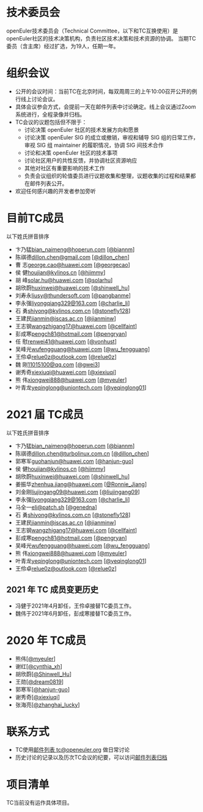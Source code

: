 # 技术委员会

openEuler技术委员会（Technical Committee，以下和TC互换使用）是openEuler社区的技术决策机构，负责社区技术决策和技术资源的协调。
当期TC委员（含主席）经过扩选，为19人，任期一年。

# 组织会议

- 公开的会议时间：当前TC在北京时间，每双周周三的上午10:00召开公开的例行线上讨论会议。
- 具体会议参会方式，会提前一天在邮件列表中讨论确定。线上会议通过Zoom系统进行，全程录像并归档。
- TC会议的议题包括但不限于：
    +  讨论决策 openEuler 社区的技术发展方向和愿景
    +  讨论决策 openEuler SIG 的成立或撤销，审视和辅导 SIG 组的日常工作，审视 SIG 组 maintainer 的履职情况，协调 SIG 间技术合作
    +  讨论和决策 openEuler 社区的技术事项
    +  讨论社区用户的共性反馈，并协调社区资源响应
    +  其他对社区有重要影响的技术工作
    +  负责会议组织的轮值委员进行议题收集和整理，议题收集的过程和结果都在邮件列表公开。
- 欢迎任何感兴趣的开发者参加旁听

# 目前TC成员 

以下姓氏拼音排序

- 卞乃猛<bian_naimeng@hoperun.com> [[@biannm](https://gitee.com/biannm)]
- 陈祺德<dillon.chen@gmail.com> [[@dillon_chen](https://gitee.com/dillon_chen)]
- 曹  志<george.cao@huawei.com> [[@georgecao](https://gitee.com/georgecao)]
- 侯  健<houjian@kylinos.cn> [[@hjimmy](https://gitee.com/hjimmy)]
- 胡  峰<solar.hu@huawei.com> [[@solarhu](https://gitee.com/solarhu)]
- 胡欣蔚<huxinwei@huawei.com> [[@shinwell_hu](https://gitee.com/shinwell_hu)]
- 刘寿永<liusy@thundersoft.com> [[@pangbanme](https://gitee.com/pangbanme)]
- 李永强<liyongqiang329@163.com> [[@charlie_li](https://gitee.com/charlie_li)]
- 石  勇<shiyong@kylinos.com.cn> [[@stonefly128](https://gitee.com/stonefly128)]
- 王建民<jianmin@iscas.ac.cn> [[@jianminw](https://gitee.com/jianminw)]
- 王志钢<wangzhigang17@huawei.com>  [[@cellfaint](https://gitee.com/cellfaint)]
- 彭成寒<pengch81@hotmail.com> [[@pengryan](https://gitee.com/pengryan)]
- 任  慰<renwei41@huawei.com> [[@vonhust](https://gitee.com/vonhust)]
- 吴峰光<wufengguang@huawei.com> [[@wu_fengguang](https://gitee.com/wu_fengguang)]
- 王伶卓<relue0z@outlook.com> [[@relue0z](https://gitee.com/relue0z)]
- 魏  刚<11015100@qq.com> [[@gwei3](https://gitee.com/gwei3)]
- 谢秀奇<xiexiuqi@huawei.com> [[@xiexiuqi](https://gitee.com/xiexiuqi)]
- 熊  伟<xiongwei888@huawei.com> [[@myeuler](https://gitee.com/myeuler)]
- 叶青龙<yeqinglong@uniontech.com> [[@yeqinglong01](https://gitee.com/yeqinglong01)]


# 2021 届 TC成员

以下姓氏拼音排序

- 卞乃猛<bian_naimeng@hoperun.com> [[@biannm](https://gitee.com/biannm)]
- 陈祺德<dillon.chen@turbolinux.com.cn> [[@dillon_chen](https://gitee.com/dillon_chen)]
- 郭寒军<guohanjun@huawei.com> [[@hanjun-guo](https://gitee.com/hanjun-guo)]
- 侯  健<houjian@kylinos.cn> [[@hjimmy](https://gitee.com/hjimmy)]
- 胡欣蔚<huxinwei@huawei.com> [[@shinwell_hu](https://gitee.com/shinwell_hu)]
- 姜振华<zhenhua.jiang@huawei.com> [[@Ronnie_Jiang](https://gitee.com/Ronnie_Jiang)]
- 刘金刚<liujingang09@huawei.com> [[@liujingang09](https://gitee.com/liujingang09)]
- 李永强<liyongqiang329@163.com> [[@charlie_li](https://gitee.com/charlie_li)]
- 马全一<eli@patch.sh> [[@genedna](https://gitee.com/genedna)]
- 石  勇<shiyong@kylinos.com.cn> [[@stonefly128](https://gitee.com/stonefly128)]
- 王建民<jianmin@iscas.ac.cn> [[@jianminw](https://gitee.com/jianminw)]
- 王志钢<wangzhigang17@huawei.com>  [[@cellfaint](https://gitee.com/cellfaint)]
- 彭成寒<pengch81@hotmail.com> [[@pengryan](https://gitee.com/pengryan)]
- 吴峰光<wufengguang@huawei.com> [[@wu_fengguang](https://gitee.com/wu_fengguang)]
- 熊  伟<xiongwei888@huawei.com> [[@myeuler](https://gitee.com/myeuler)]
- 叶青龙<yeqinglong@uniontech.com> [[@yeqinglong01](https://gitee.com/yeqinglong01)]
- 王伶卓<relue0z@outlook.com> [[@relue0z](https://gitee.com/relue0z)]

## 2021 年 TC 成员变更历史
- 冯健于2021年4月卸任，王伶卓接替TC委员工作。
- 魏伟于2021年6月卸任，彭成寒接替TC委员工作。

# 2020 年 TC成员

- 熊伟[[@myeuler](https://gitee.com/myeuler)]
- 谢红[[@cynthia_xh](https://gitee.com/cynthia_xh)]
- 胡欣蔚[[@Shinwell_Hu](https://gitee.com/Shinwell_Hu)]
- 王勋[[@dream0819](https://gitee.com/dream0819)]
- 郭寒军[[@hanjun-guo](https://gitee.com/hanjun-guo)]
- 谢秀奇[[@xiexiuqi](https://gitee.com/xiexiuqi)]
- 张海亮[[@zhanghai_lucky](https://gitee.com/zhanghailiang_lucky)]

# 联系方式

- TC使用[邮件列表 tc@openeuler.org](tc@openeuler.org) 做日常讨论
- 历史讨论的记录以及历次TC会议的纪要，可以访问[邮件列表归档](https://mailweb.openeuler.org/hyperkitty/list/tc@openeuler.org/)

# 项目清单

TC当前没有运作具体项目。
